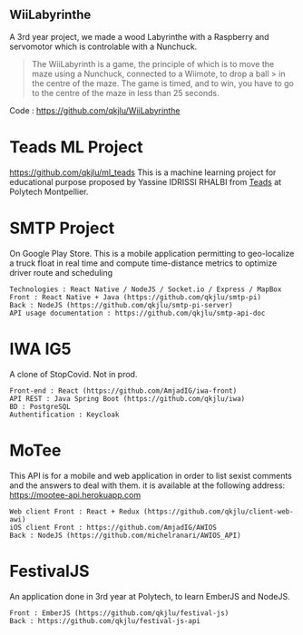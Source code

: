 ## WiiLabyrinthe

A 3rd year project, we made a wood Labyrinthe with a Raspberry and servomotor which is controlable with a Nunchuck.
> The WiiLabyrinth is a game, the principle of which is to move the maze using a Nunchuck, connected to a Wiimote, to drop a ball > in the centre of the maze. The game is timed, and to win, you have to go to the centre of the maze in less than 25 seconds.

Code : https://github.com/qkjlu/WiiLabyrinthe

# Teads ML Project
https://github.com/qkjlu/ml_teads
This is a machine learning project for educational purpose proposed by Yassine IDRISSI RHALBI from [Teads](https://www.teads.com/) at Polytech Montpellier.

# SMTP Project
On Google Play Store.
This is a mobile application permitting to geo-localize a truck float in real time and compute time-distance metrics to optimize driver route and scheduling

```
Technologies : React Native / NodeJS / Socket.io / Express / MapBox
Front : React Native + Java (https://github.com/qkjlu/smtp-pi) 
Back : NodeJS (https://github.com/qkjlu/smtp-pi-server)
API usage documentation : https://github.com/qkjlu/smtp-api-doc
```

# IWA IG5
A clone of StopCovid. Not in prod.

```
Front-end : React (https://github.com/AmjadIG/iwa-front)
API REST : Java Spring Boot (https://github.com/qkjlu/iwa)
BD : PostgreSQL
Authentification : Keycloak
```

# MoTee
This API is for a mobile and web application in order to list sexist comments and the answers to deal with them.
it is available at the following address: https://mootee-api.herokuapp.com

```
Web client Front : React + Redux (https://github.com/qkjlu/client-web-awi)
iOS client Front : https://github.com/AmjadIG/AWIOS
Back : NodeJS (https://github.com/michelranari/AWIOS_API)
```

# FestivalJS
An application done in 3rd year at Polytech, to learn EmberJS and NodeJS.

```
Front : EmberJS (https://github.com/qkjlu/festival-js)
Back : https://github.com/qkjlu/festival-js-api
```
